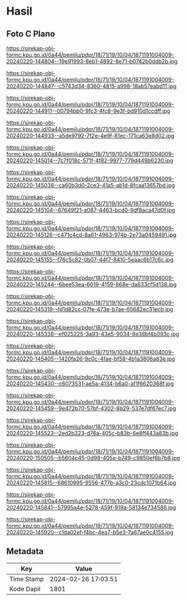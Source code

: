 # Hasil

## Foto C Plano

https://sirekap-obj-formc.kpu.go.id/0a44/pemilu/pdpr/18/71/19/10/04/1871191004009-20240220-144804--19e91993-8eb1-4892-8e71-b0742b0ddb2b.jpg

https://sirekap-obj-formc.kpu.go.id/0a44/pemilu/pdpr/18/71/19/10/04/1871191004009-20240220-144847--c5743d34-8360-4815-a998-18ab57eabd11.jpg

https://sirekap-obj-formc.kpu.go.id/0a44/pemilu/pdpr/18/71/19/10/04/1871191004009-20240220-144911--00794bb0-9fc3-4fc8-9e3f-bd910d1ccdff.jpg

https://sirekap-obj-formc.kpu.go.id/0a44/pemilu/pdpr/18/71/19/10/04/1871191004009-20240220-144933--a5de9792-7f2e-4e9f-81ec-171ca63e8d02.jpg

https://sirekap-obj-formc.kpu.go.id/0a44/pemilu/pdpr/18/71/19/10/04/1871191004009-20240220-145014--7c7f018c-571f-4f82-9977-779d449b6230.jpg

https://sirekap-obj-formc.kpu.go.id/0a44/pemilu/pdpr/18/71/19/10/04/1871191004009-20240220-145038--ca60b3d0-2ce3-41a5-ab1d-8fcaa13657bd.jpg

https://sirekap-obj-formc.kpu.go.id/0a44/pemilu/pdpr/18/71/19/10/04/1871191004009-20240220-145104--67649f21-a087-4463-bcd0-9df8aca47d0f.jpg

https://sirekap-obj-formc.kpu.go.id/0a44/pemilu/pdpr/18/71/19/10/04/1871191004009-20240220-145126--c471c4cd-8a61-4963-974b-2e73a0459491.jpg

https://sirekap-obj-formc.kpu.go.id/0a44/pemilu/pdpr/18/71/19/10/04/1871191004009-20240220-145155--f76c5c82-0b07-44f7-8410-5eaac6b17c6c.jpg

https://sirekap-obj-formc.kpu.go.id/0a44/pemilu/pdpr/18/71/19/10/04/1871191004009-20240220-145244--6bee53ea-6019-4159-868e-da633cf5d138.jpg

https://sirekap-obj-formc.kpu.go.id/0a44/pemilu/pdpr/18/71/19/10/04/1871191004009-20240220-145319--fd1d82cc-07fe-473e-b7ae-65682ec31ecb.jpg

https://sirekap-obj-formc.kpu.go.id/0a44/pemilu/pdpr/18/71/19/10/04/1871191004009-20240220-145338--ef025225-3a93-43e5-9034-8e38bf4b093c.jpg

https://sirekap-obj-formc.kpu.go.id/0a44/pemilu/pdpr/18/71/19/10/04/1871191004009-20240220-145405--1420fa26-9c0c-4fae-bf58-4b1a3806a83e.jpg

https://sirekap-obj-formc.kpu.go.id/0a44/pemilu/pdpr/18/71/19/10/04/1871191004009-20240220-145430--c6073531-ae5a-4134-b6a0-af1f6620368f.jpg

https://sirekap-obj-formc.kpu.go.id/0a44/pemilu/pdpr/18/71/19/10/04/1871191004009-20240220-145459--9e472b70-57bf-4302-8b29-537e7df67ec7.jpg

https://sirekap-obj-formc.kpu.go.id/0a44/pemilu/pdpr/18/71/19/10/04/1871191004009-20240220-145523--2ed2b323-d76a-405c-b83b-6e8ff443a83b.jpg

https://sirekap-obj-formc.kpu.go.id/0a44/pemilu/pdpr/18/71/19/10/04/1871191004009-20240220-150505--b5604c45-0d98-405e-b749-c9850ef6b7b8.jpg

https://sirekap-obj-formc.kpu.go.id/0a44/pemilu/pdpr/18/71/19/10/04/1871191004009-20240220-145815--68610995-9556-477b-a3c0-23cdc1071b64.jpg

https://sirekap-obj-formc.kpu.go.id/0a44/pemilu/pdpr/18/71/19/10/04/1871191004009-20240220-145841--57995a4e-5278-459f-919a-58134e734586.jpg

https://sirekap-obj-formc.kpu.go.id/0a44/pemilu/pdpr/18/71/19/10/04/1871191004009-20240220-145920--c1da02ef-f4bc-4ea7-b5e3-7a67ae0c4155.jpg


## Metadata

| Key        | Value               |
| ---------- | ------------------- |
| Time Stamp | 2024-02-26 17:03:51 |
| Kode Dapil | 1801                |




